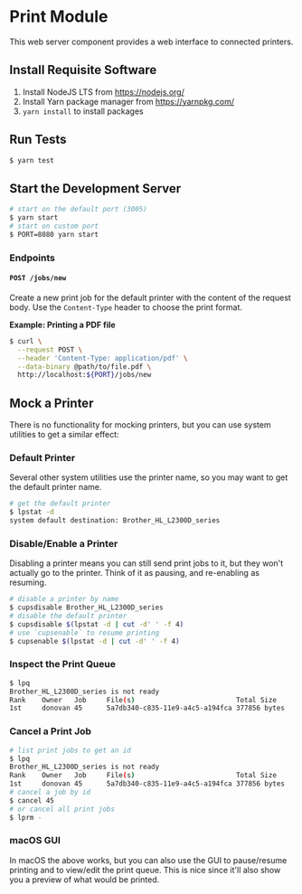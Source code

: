 # Print Module

This web server component provides a web interface to connected printers.

## Install Requisite Software

1. Install NodeJS LTS from https://nodejs.org/
1. Install Yarn package manager from https://yarnpkg.com/
1. `yarn install` to install packages

## Run Tests

```sh
$ yarn test
```

## Start the Development Server

```sh
# start on the default port (3005)
$ yarn start
# start on custom port
$ PORT=8080 yarn start
```

### Endpoints

#### `POST /jobs/new`

Create a new print job for the default printer with the content of the request
body. Use the `Content-Type` header to choose the print format.

**Example: Printing a PDF file**

```sh
$ curl \
  --request POST \
  --header 'Content-Type: application/pdf' \
  --data-binary @path/to/file.pdf \
  http://localhost:${PORT}/jobs/new
```

## Mock a Printer

There is no functionality for mocking printers, but you can use system utilities
to get a similar effect:

### Default Printer

Several other system utilities use the printer name, so you may want to get the
default printer name.

```sh
# get the default printer
$ lpstat -d
system default destination: Brother_HL_L2300D_series
```

### Disable/Enable a Printer

Disabling a printer means you can still send print jobs to it, but they won't
actually go to the printer. Think of it as pausing, and re-enabling as resuming.

```sh
# disable a printer by name
$ cupsdisable Brother_HL_L2300D_series
# disable the default printer
$ cupsdisable $(lpstat -d | cut -d' ' -f 4)
# use `cupsenable` to resume printing
$ cupsenable $(lpstat -d | cut -d' ' -f 4)
```

### Inspect the Print Queue

```sh
$ lpq
Brother_HL_L2300D_series is not ready
Rank    Owner   Job     File(s)                         Total Size
1st     donovan 45      5a7db340-c835-11e9-a4c5-a194fca 377856 bytes
```

### Cancel a Print Job

```sh
# list print jobs to get an id
$ lpq
Brother_HL_L2300D_series is not ready
Rank    Owner   Job     File(s)                         Total Size
1st     donovan 45      5a7db340-c835-11e9-a4c5-a194fca 377856 bytes
# cancel a job by id
$ cancel 45
# or cancel all print jobs
$ lprm -
```

### macOS GUI

In macOS the above works, but you can also use the GUI to pause/resume printing
and to view/edit the print queue. This is nice since it'll also show you a
preview of what would be printed.
